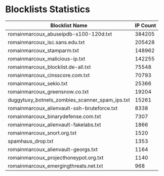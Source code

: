 # Blocklists Statistics
| Blocklist Name | IP Count |
|----|----|
| romainmarcoux_abuseipdb-s100-120d.txt | 384205 |
| romainmarcoux_isc.sans.edu.txt | 205428 |
| romainmarcoux_stamparm.txt | 148962 |
| romainmarcoux_malicious-ip.txt | 142255 |
| romainmarcoux_blocklist.de-all.txt | 75548 |
| romainmarcoux_cinsscore.com.txt | 70793 |
| romainmarcoux_sekio.txt | 25366 |
| romainmarcoux_greensnow.co.txt | 19204 |
| duggytuxy_botnets_zombies_scanner_spam_ips.txt | 15261 |
| romainmarcoux_alienvault-ssh-bruteforce.txt | 8338 |
| romainmarcoux_binarydefense.com.txt | 7307 |
| romainmarcoux_alienvault-fakelabs.txt | 1866 |
| romainmarcoux_snort.org.txt | 1520 |
| spamhaus_drop.txt | 1353 |
| romainmarcoux_alienvault-georgs.txt | 1164 |
| romainmarcoux_projecthoneypot.org.txt | 1140 |
| romainmarcoux_emergingthreats.net.txt | 968 |
